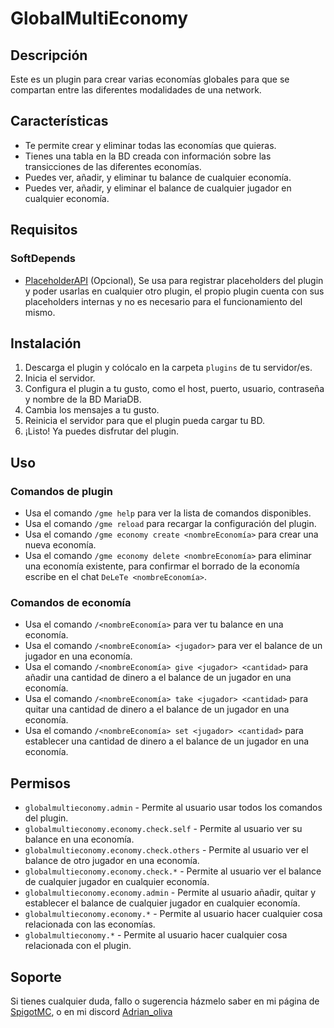 # GlobalMultiEconomy

## Descripción

Este es un plugin para crear varias economías globales para que se compartan entre las diferentes modalidades de una
network.

## Características

- Te permite crear y eliminar todas las economías que quieras.
- Tienes una tabla en la BD creada con información sobre las transicciones de las diferentes economías.
- Puedes ver, añadir, y eliminar tu balance de cualquier economía.
- Puedes ver, añadir, y eliminar el balance de cualquier jugador en cualquier economía.

## Requisitos

### SoftDepends

- [PlaceholderAPI](https://www.spigotmc.org/resources/placeholderapi.6245/) (Opcional), Se usa para registrar
  placeholders del plugin y poder usarlas en cualquier otro plugin, el propio plugin cuenta con sus placeholders
  internas y no es necesario para el funcionamiento del mismo.

## Instalación

1. Descarga el plugin y colócalo en la carpeta `plugins` de tu servidor/es.
2. Inicia el servidor.
3. Configura el plugin a tu gusto, como el host, puerto, usuario, contraseña y nombre de la BD MariaDB.
4. Cambia los mensajes a tu gusto.
5. Reinicia el servidor para que el plugin pueda cargar tu BD.
6. ¡Listo! Ya puedes disfrutar del plugin.

## Uso

### Comandos de plugin

- Usa el comando `/gme help` para ver la lista de comandos disponibles.
- Usa el comando `/gme reload` para recargar la configuración del plugin.
- Usa el comando `/gme economy create <nombreEconomía>` para crear una nueva economía.
- Usa el comando `/gme economy delete <nombreEconomía>` para eliminar una economía existente, para confirmar el borrado
  de la economía escribe en el chat `DeLeTe <nombreEconomía>`.

### Comandos de economía

- Usa el comando `/<nombreEconomía>` para ver tu balance en una economía.
- Usa el comando `/<nombreEconomía> <jugador>` para ver el balance de un jugador en una economía.
- Usa el comando `/<nombreEconomía> give <jugador> <cantidad>` para añadir una cantidad de dinero a el balance de un
  jugador en una economía.
- Usa el comando `/<nombreEconomía> take <jugador> <cantidad>` para quitar una cantidad de dinero a el balance de un
  jugador en una economía.
- Usa el comando `/<nombreEconomía> set <jugador> <cantidad>` para establecer una cantidad de dinero a el balance de un
  jugador en una economía.

## Permisos

- `globalmultieconomy.admin` - Permite al usuario usar todos los comandos del plugin.
- `globalmultieconomy.economy.check.self` - Permite al usuario ver su balance en una economía.
- `globalmultieconomy.economy.check.others` - Permite al usuario ver el balance de otro jugador en una economía.
- `globalmultieconomy.economy.check.*` - Permite al usuario ver el balance de cualquier jugador en cualquier economía.
- `globalmultieconomy.economy.admin` - Permite al usuario añadir, quitar y establecer el balance de cualquier jugador en
  cualquier economía.
- `globalmultieconomy.economy.*` - Permite al usuario hacer cualquier cosa relacionada con las economías.
- `globalmultieconomy.*` - Permite al usuario hacer cualquier cosa relacionada con el plugin.

## Soporte

Si tienes cualquier duda, fallo o sugerencia házmelo saber en mi página
de [SpigotMC](https://www.spigotmc.org/members/adrian_oliva.113464/), o en mi
discord [Adrian_oliva](https://discord.com/users/349718498827698181)